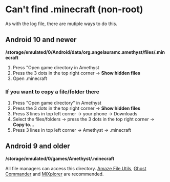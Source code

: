 # Can't find .minecraft (non-root)
As with the log file, there are mutiple ways to do this.

## Android 10 and newer

  **/storage/emulated/0/Android/data/org.angelauramc.amethyst/files/.minecraft**

1. Press "Open game directory in Amethyst
2. Press the 3 dots in the top right corner → **Show hidden files**
3. Open .minecraft

### If you want to copy a file/folder there

1. Press "Open game directory" in Amethyst
2. Press the 3 dots in the top right corner → **Show hidden files**
3. Press 3 lines in top left corner → your phone → Downloads
4. Select the files/folders → press the 3 dots in the top right corner → **Copy to...**
5. Press 3 lines in top left corner → Amethyst → .minecraft

## Android 9 and older

  **/storage/emulated/0/games/Amethyst/.minecraft**

All file managers can access this directory. [Amaze File Utils](https://play.google.com/store/apps/details?id=com.amaze.fileutilities&hl=en), [Ghost Commander](https://play.google.com/store/apps/details?id=com.amaze.fileutilities&hl=en) and [MiXplorer](https://mixplorer.com/) are recommended.
